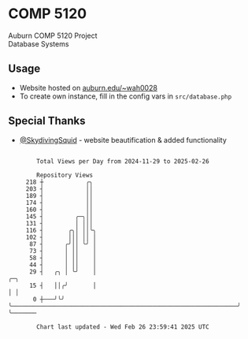 # COMP 5120
Auburn COMP 5120 Project  
Database Systems

## Usage
- Website hosted on [auburn.edu/~wah0028](https://webhome.auburn.edu/~wah0028/)
- To create own instance, fill in the config vars in `src/database.php`

## Special Thanks
- [@SkydivingSquid](https://github.com/SkydivingSquid) - website beautification & added functionality

```

        Total Views per Day from 2024-11-29 to 2025-02-26

        Repository Views
     218 ┼            ╭╮
     203 ┤            ││
     189 ┤            ││
     174 ┤            ││
     160 ┤            ││
     145 ┤         ╭─╮││
     131 ┤         │ │││
     116 ┤       ╭╮│ ││╰╮
     102 ┤       │││ ││ │
      87 ┤      ╭╯││ ╰╯ │
      73 ┤      │ ││    │
      58 ┤      │ ││    │
      44 ┤      │ ││    │
      29 ┤   ╭╮ │ ╰╯    │                                                                ╭─╮
      15 ┤   ││╭╯       │                                                                │ │
       0 ┼───╯╰╯        ╰────────────────────────────────────────────────────────────────╯ ╰───────

        Chart last updated - Wed Feb 26 23:59:41 2025 UTC
        
```
